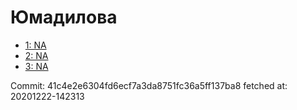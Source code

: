 # Юмадилова
- [1: NA](1.md)
- [2: NA](2.md)
- [3: NA](3.md)

Commit: 41c4e2e6304fd6ecf7a3da8751fc36a5ff137ba8
 fetched at: 20201222-142313
